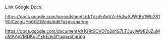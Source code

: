 Link Google Docs:

https://docs.google.com/spreadsheets/d/1VzdEAqVZcFk4wSJWtBb1Wh2S190lCzcgUYp0GZtWnts/edit?usp=sharing

https://docs.google.com/document/d/1GRt6CVO7o2shS7LT3uyIW982uZuMoMAAe2MDKocYx6E/edit?usp=sharing
